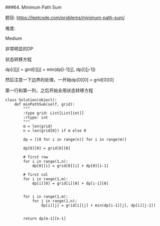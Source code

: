 
###64. Minimum Path Sum

题目:
<https://leetcode.com/problems/minimum-path-sum/>


难度:

Medium



非常明显的DP

状态转移方程

dp[i][j] = gird[i][j] + min(dp[i-1][j], dp[i][j-1])


然后注意一下边界的处理，一开始dp[0][0] = grid[0][0]

第一行和第一列，之后开始全用状态转移方程


```
class Solution(object):
	def minPathSum(self, grid):
		"""
		:type grid: List[List[int]]
		:rtype: int
		"""
		m = len(grid)
		n = len(grid[0]) if m else 0

		dp = [[0 for i in range(n)] for i in range(m)]

		dp[0][0] = grid[0][0]

		# first row
		for i in range(1,n):
			dp[0][i] = grid[0][i] + dp[0][i-1]

		# first col
		for i in range(1,m):
			dp[i][0] = grid[i][0] + dp[i-1][0]


		for i in range(1,m):
			for j in range(1,n):
				dp[i][j] = grid[i][j] + min(dp[i-1][j], dp[i][j-1])

		
		return dp[m-1][n-1]



```
